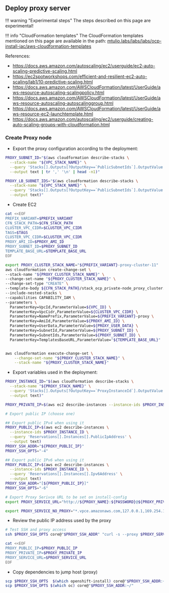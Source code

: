 ## Deploy proxy server

!!! warning "Experimental steps"
    The steps described on this page are experimental!

!!! info "CloudFormation templates"
    The CloudFormation templates mentioned on this page are available in the path:
    [mtulio.labs/labs/labs/ocp-install-iac/aws-cloudformation-templates](https://github.com/mtulio/mtulio.labs/tree/master/labs/ocp-install-iac/aws-cloudformation-templates)



References:
- https://docs.aws.amazon.com/autoscaling/ec2/userguide/ec2-auto-scaling-predictive-scaling.html
- https://ec2spotworkshops.com/efficient-and-resilient-ec2-auto-scaling/lab1/10-predictive-scaling.html
- https://docs.aws.amazon.com/AWSCloudFormation/latest/UserGuide/aws-resource-autoscaling-scalingpolicy.html
- https://docs.aws.amazon.com/AWSCloudFormation/latest/UserGuide/aws-resource-autoscaling-autoscalinggroup.html
- https://docs.aws.amazon.com/AWSCloudFormation/latest/UserGuide/aws-resource-ec2-launchtemplate.html
- https://docs.aws.amazon.com/autoscaling/ec2/userguide/creating-auto-scaling-groups-with-cloudformation.html






### Create Proxy node

- Export the proxy configuration according to the deployment:

```sh
PROXY_SUBNET_ID="$(aws cloudformation describe-stacks \
  --stack-name "${VPC_STACK_NAME}" \
  --query 'Stacks[].Outputs[?OutputKey==`PublicSubnetIds`].OutputValue' \
  --output text | tr ',' '\n' | head -n1)"

PROXY_LB_SUBNET_IDS="$(aws cloudformation describe-stacks \
  --stack-name "${VPC_STACK_NAME}" \
  --query 'Stacks[].Outputs[?OutputKey==`PublicSubnetIds`].OutputValue' \
  --output text)"
```

- Create EC2

```sh
cat <<EOF
PREFIX_VARIANT=$PREFIX_VARIANT
CFN_STACK_PATH=$CFN_STACK_PATH
CLUSTER_VPC_CIDR=$CLUSTER_VPC_CIDR
TAGS=$TAGS
CLUSTER_VPC_CIDR=$CLUSTER_VPC_CIDR
PROXY_AMI_ID=$PROXY_AMI_ID
PROXY_SUBNET_ID=$PROXY_SUBNET_ID
TEMPLATE_BASE_URL=$TEMPLATE_BASE_URL
EOF

export PROXY_CLUSTER_STACK_NAME="${PREFIX_VARIANT}-proxy-cluster-11"
aws cloudformation create-change-set \
--stack-name "${PROXY_CLUSTER_STACK_NAME}" \
--change-set-name "${PROXY_CLUSTER_STACK_NAME}" \
--change-set-type "CREATE" \
--template-body ${CFN_STACK_PATH}/stack_ocp_private-node_proxy_cluster.yaml \
--include-nested-stacks \
--capabilities CAPABILITY_IAM \
--parameters \
  ParameterKey=VpcId,ParameterValue=${VPC_ID} \
  ParameterKey=VpcCidr,ParameterValue=${CLUSTER_VPC_CIDR} \
  ParameterKey=NamePrefix,ParameterValue=${PREFIX_VARIANT}-proxy \
  ParameterKey=AmiId,ParameterValue=${PROXY_AMI_ID} \
  ParameterKey=UserData,ParameterValue=${PROXY_USER_DATA} \
  ParameterKey=SubnetId,ParameterValue=${PROXY_SUBNET_ID} \
  ParameterKey=SubnetIds,ParameterValue=${PROXY_SUBNET_ID} \
  ParameterKey=TemplatesBaseURL,ParameterValue="${TEMPLATE_BASE_URL}"


aws cloudformation execute-change-set \
    --change-set-name "${PROXY_CLUSTER_STACK_NAME}" \
    --stack-name "${PROXY_CLUSTER_STACK_NAME}"
```

- Export variables used in the deployment:

```sh
PROXY_INSTANCE_ID="$(aws cloudformation describe-stacks \
  --stack-name "${PROXY_STACK_NAME}" \
  --query 'Stacks[].Outputs[?OutputKey==`ProxyInstanceId`].OutputValue' \
  --output text)"

PROXY_PRIVATE_IP=$(aws ec2 describe-instances --instance-ids $PROXY_INSTANCE_ID --query 'Reservations[].Instances[].PrivateIpAddress' --output text)

# Export public IP (choose one)

## Export public IPv4 when using it
PROXY_PUBLIC_IP=$(aws ec2 describe-instances \
  --instance-ids $PROXY_INSTANCE_ID \
  --query 'Reservations[].Instances[].PublicIpAddress' \
  --output text)
PROXY_SSH_ADDR="${PROXY_PUBLIC_IP}"
PROXY_SSH_OPTS="-4"

## Export public IPv6 when using it
PROXY_PUBLIC_IP=$(aws ec2 describe-instances \
  --instance-ids $PROXY_INSTANCE_ID \
  --query 'Reservations[].Instances[].Ipv6Address' \
  --output text)
PROXY_SSH_ADDR="[${PROXY_PUBLIC_IP}]"
PROXY_SSH_OPTS="-6"

# Export Proxy Serivce URL to be set on install-config
export PROXY_SERVICE_URL="http://${PROXY_NAME}:${PASSWORD}@${PROXY_PRIVATE_IP}:3128"

export PROXY_SERVICE_NO_PROXY="*.vpce.amazonaws.com,127.0.0.1,169.254.169.254,localhost"

```

- Review the public IP address used by the proxy

```sh
# Test SSH and proxy access
ssh $PROXY_SSH_OPTS core@"$PROXY_SSH_ADDR" "curl -s --proxy $PROXY_SERVICE_URL https://mtulio.dev/api/geo" | jq .

cat <<EOF
PROXY_PUBLIC_IP=$PROXY_PUBLIC_IP
PROXY_PRIVATE_IP=$PROXY_PRIVATE_IP
PROXY_SERVICE_URL=$PROXY_SERVICE_URL
EOF
```

- Copy dependencies to jump host (proxy)

```sh
scp $PROXY_SSH_OPTS  $(which openshift-install) core@"$PROXY_SSH_ADDR:~/"
scp $PROXY_SSH_OPTS $(which oc) core@"$PROXY_SSH_ADDR:~/"
```